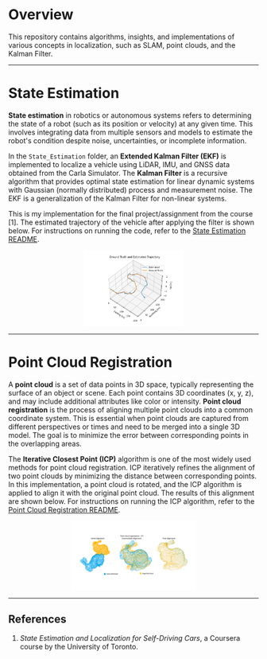 # Overview

This repository contains algorithms, insights, and implementations of various concepts in localization, such as SLAM, point clouds, and the Kalman Filter.

---

# State Estimation

**State estimation** in robotics or autonomous systems refers to determining the state of a robot (such as its position or velocity) at any given time. This involves integrating data from multiple sensors and models to estimate the robot's condition despite noise, uncertainties, or incomplete information.

In the `State_Estimation` folder, an **Extended Kalman Filter (EKF)** is implemented to localize a vehicle using LiDAR, IMU, and GNSS data obtained from the Carla Simulator. The **Kalman Filter** is a recursive algorithm that provides optimal state estimation for linear dynamic systems with Gaussian (normally distributed) process and measurement noise. The EKF is a generalization of the Kalman Filter for non-linear systems.

This is my implementation for the final project/assignment from the course [1]. The estimated trajectory of the vehicle after applying the filter is shown below. For instructions on running the code, refer to the [State Estimation README](/SLAM-and-Localization/State_Estimation/README.md).

<p align="center">
<img width="40%" alt="Estimated Vehicle Trajectory" src="State_Estimation/results/Final_Traj.png">
</p>

---

# Point Cloud Registration

A **point cloud** is a set of data points in 3D space, typically representing the surface of an object or scene. Each point contains 3D coordinates (x, y, z), and may include additional attributes like color or intensity. **Point cloud registration** is the process of aligning multiple point clouds into a common coordinate system. This is essential when point clouds are captured from different perspectives or times and need to be merged into a single 3D model. The goal is to minimize the error between corresponding points in the overlapping areas.

The **Iterative Closest Point (ICP)** algorithm is one of the most widely used methods for point cloud registration. ICP iteratively refines the alignment of two point clouds by minimizing the distance between corresponding points. In this implementation, a point cloud is rotated, and the ICP algorithm is applied to align it with the original point cloud. The results of this alignment are shown below. For instructions on running the ICP algorithm, refer to the [Point Cloud Registration README](/SLAM-and-Localization/Point_Cloud_Registration/README.md).

<p align="center">
<img width="50%" alt="ICP Alignment Result" src="Point_Cloud_Registration/results/final_fig.png">
</p>

---

## References

1. *State Estimation and Localization for Self-Driving Cars*, a Coursera course by the University of Toronto.

